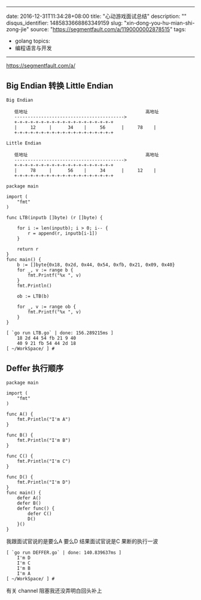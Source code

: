 
---
date: 2016-12-31T11:34:28+08:00
title: "心动游戏面试总结"
description: ""
disqus_identifier: 1485833668863349159
slug: "xin-dong-you-hu-mian-shi-zong-jie"
source: "https://segmentfault.com/a/1190000002878515"
tags: 
- golang 
topics:
- 编程语言与开发
---

https://segmentfault.com/a/

Big Endian 转换 Little Endian
-----------------------------

    Big Endian

       低地址                                            高地址
       ----------------------------------------->
       +-+-+-+-+-+-+-+-+-+-+-+-+-+-+-+-+-+-+
       |     12     |      34    |     56      |     78    |
       +-+-+-+-+-+-+-+-+-+-+-+-+-+-+-+-+-+-+

    Little Endian

       低地址                                            高地址
       ----------------------------------------->
       +-+-+-+-+-+-+-+-+-+-+-+-+-+-+-+-+-+-+
       |     78     |      56    |     34      |     12    |
       +-+-+-+-+-+-+-+-+-+-+-+-+-+-+-+-+-+-+

    package main

    import (
        "fmt"
    )

    func LTB(inputb []byte) (r []byte) {

        for i := len(inputb); i > 0; i-- {
            r = append(r, inputb[i-1])
        }

        return r
    }
    func main() {
        b := []byte{0x18, 0x2d, 0x44, 0x54, 0xfb, 0x21, 0x09, 0x40}
        for _, v := range b {
            fmt.Printf("%x ", v)
        }
        fmt.Println()

        ob := LTB(b)

        for _, v := range ob {
            fmt.Printf("%x ", v)
        }
    }

    [ `go run LTB.go` | done: 156.289215ms ]
        18 2d 44 54 fb 21 9 40 
        40 9 21 fb 54 44 2d 18
    [ ~/WorkSpace/ ] #

Deffer 执行顺序
---------------

    package main

    import (
        "fmt"
    )

    func A() {
        fmt.Println("I'm A")
    }

    func B() {
        fmt.Println("I'm B")
    }

    func C() {
        fmt.Println("I'm C")
    }

    func D() {
        fmt.Println("I'm D")
    }
    func main() {
        defer A()
        defer B()
        defer func() {
            defer C()
            D()
        }()
    }

我跟面试官说的是要么A 要么D 结果面试官说是C 果断的执行一波

    [ `go run DEFFER.go` | done: 140.839637ms ]
        I'm D
        I'm C
        I'm B
        I'm A
    [ ~/WorkSpace/ ] # 

有关 channel 阻塞我还没弄明白回头补上

